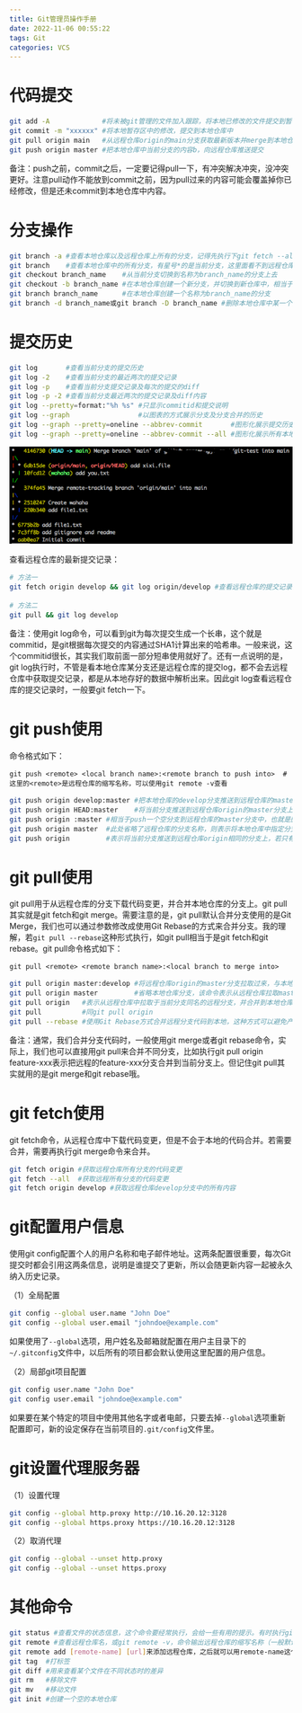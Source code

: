 ```yaml
---
title: Git管理员操作手册
date: 2022-11-06 00:55:22
tags: Git
categories: VCS
---
```


# 代码提交

```bash
git add -A             #将未被git管理的文件加入跟踪，将本地已修改的文件提交到暂存区，或者执行git add .也一样
git commit -m "xxxxxx" #将本地暂存区中的修改，提交到本地仓库中
git pull origin main   #从远程仓库origin的main分支获取最新版本并merge到本地仓库
git push origin master #把本地仓库中当前分支的内容b，向远程仓库推送提交
```

备注：push之前，commit之后，一定要记得pull一下，有冲突解决冲突，没冲突更好。注意pull动作不能放到commit之前，因为pull过来的内容可能会覆盖掉你已经修改，但是还未commit到本地仓库中内容。

# 分支操作

```bash
git branch -a #查看本地仓库以及远程仓库上所有的分支，记得先执行下git fetch --all一下
git branch    #查看本地仓库中的所有分支，有星号*的是当前分支，这里面看不到远程仓库中的其他分支哦
git checkout branch_name    #从当前分支切换到名称为branch_name的分支上去
git checkout -b branch_name #在本地仓库创建一个新分支，并切换到新仓库中，相当于git branch branch_name和git checkout branch_name两个命令的结合
git branch branch_name      #在本地仓库创建一个名称为branch_name的分支
git branch -d branch_name或git branch -D branch_name #删除本地仓库中某一个分支
```

# 提交历史

```bash
git log       #查看当前分支的提交历史
git log -2    #查看当前分支的最近两次的提交记录
git log -p    #查看当前分支提交记录及每次的提交的diff
git log -p -2 #查看当前分支最近两次的提交记录及diff内容
git log --pretty=format:"%h %s" #只显示commitid和提交说明
git log --graph                 #以图表的方式展示分支及分支合并的历史
git log --graph --pretty=oneline --abbrev-commit       #图形化展示提交历史，这个很好用哦，类似于一些Git图形化工具，如IDEA的Git面板中log展示，执行前最好git fetch origin xxx一下
git log --graph --pretty=oneline --abbrev-commit --all #图形化展示所有本地和远程仓库的提交历史，执行前最好git fetch --all一下
```

![](/images/git_handbook_1_1.png)

查看远程仓库的最新提交记录：

```bash
# 方法一
git fetch origin develop && git log origin/develop #查看远程仓库的提交记录，要先执行fetch，否则看到不是远程仓库最新的状态。需要注意的是，这里执行git log develop也是看不到远程仓库最新提交记录

# 方法二
git pull && git log develop
```

备注：使用git log命令，可以看到git为每次提交生成一个长串，这个就是commitid，是git根据每次提交的内容通过SHA1计算出来的哈希串。一般来说，这个commitid很长，其实我们取前面一部分短串使用就好了。还有一点说明的是，git log执行时，不管是看本地仓库某分支还是远程仓库的提交log，都不会去远程仓库中获取提交记录，都是从本地存好的数据中解析出来。因此git log查看远程仓库的提交记录时，一般要git fetch一下。

# git push使用

命令格式如下：

    git push <remote> <local branch name>:<remote branch to push into>  #这里的<remote>是远程仓库的缩写名称，可以使用git remote -v查看

```bash
git push origin develop:master #把本地仓库的develop分支推送到远程仓库的master分支上
git push origin HEAD:master    #将当前分支推送到远程仓库origin的master分支上
git push origin :master #相当于push一个空分支到远程仓库的master分支中，也就是删除远程仓库的master分支
git push origin master  #此处省略了远程仓库的分支名称，则表示将本地仓库中指定分支推动到远程仓库的同名分支上，若远程仓库中不存在同名的仓库，那么会在远程仓库上新建一个同名的分支。此处相当于git push origin master:master
git push origin         #表示将当前分支推送到远程仓库origin相同的分支上，若只有一个origin远程仓库，那么直接写git push也行啦
```

# git pull使用

git pull用于从远程仓库的分支下载代码变更，并合并本地仓库的分支上。git pull其实就是git fetch和git merge。需要注意的是，git pull默认合并分支使用的是Git Merge，我们也可以通过参数修改成使用Git Rebase的方式来合并分支。我的理解，若`git pull --rebase`这种形式执行，如git pull相当于是git fetch和git rebase。git pull命令格式如下：

    git pull <remote> <remote branch name>:<local branch to merge into>

```bash
git pull origin master:develop #将远程仓库origin的master分支拉取过来，与本地仓库的develop分支合并
git pull origin master         #省略本地仓库分支，该命令表示从远程仓库拉取master分支内容，并于本地仓库的当前分支（HEAD）合并（此例子中并不一定表示合并到本地master分支哦）
git pull origin   #表示从远程仓库中拉取于当前分支同名的远程分支，并合并到本地仓库当前分支中
git pull          #同git pull origin
git pull --rebase #使用Git Rebase方式合并远程分支代码到本地，这种方式可以避免产生一条额外的“Merge branch xxx”的commit，且导致git log历史分叉
```

备注：通常，我们合并分支代码时，一般使用git merge或者git rebase命令，实际上，我们也可以直接用git pull来合并不同分支，比如执行git pull origin feature-xxx表示把远程的feature-xxx分支合并到当前分支上。但记住git pull其实就用的是git merge和git rebase哦。

# git fetch使用

git fetch命令，从远程仓库中下载代码变更，但是不会于本地的代码合并。若需要合并，需要再执行git merge命令来合并。

```bash
git fetch origin #获取远程仓库所有分支的代码变更
git fetch --all  #获取远程所有分支的代码变更
git fetch origin develop #获取远程仓库develop分支中的所有内容
```

# git配置用户信息

使用git config配置个人的用户名称和电子邮件地址。这两条配置很重要，每次Git提交时都会引用这两条信息，说明是谁提交了更新，所以会随更新内容一起被永久纳入历史记录。

（1）全局配置

```bash
git config --global user.name "John Doe"
git config --global user.email "johndoe@example.com"
```

如果使用了`--global`选项，用户姓名及邮箱就配置在用户主目录下的`~/.gitconfig`文件中，以后所有的项目都会默认使用这里配置的用户信息。

（2）局部git项目配置

```bash
git config user.name "John Doe"
git config user.email "johndoe@example.com"
```

如果要在某个特定的项目中使用其他名字或者电邮，只要去掉`--global`选项重新配置即可，新的设定保存在当前项目的`.git/config`文件里。

# git设置代理服务器

（1）设置代理

```bash
git config --global http.proxy http://10.16.20.12:3128
git config --global https.proxy https://10.16.20.12:3128
```

（2）取消代理

```bash
git config --global --unset http.proxy
git config --global --unset https.proxy
```

# 其他命令

```bash
git status #查看文件的状态信息，这个命令要经常执行，会给一些有用的提示。有时执行git status时，提示Your Branch is up to date with 'origin/xxxxx'，即和远程仓库是一致的，其实并不准，需要git fetch或git pull一下，才能获取到远程仓库这个分支的最新状态
git remote #查看远程仓库名，或git remote -v，命令输出远程仓库的缩写名称（一般默认就叫origin），以及远程仓库的资源地址
git remote add [remote-name] [url]来添加远程仓库，之后就可以用remote-name这个别名来指代url这个远程仓库了
git tag  #打标签
git diff #用来查看某个文件在不同状态时的差异
git rm   #移除文件
git mv   #移动文件
git init #创建一个空的本地仓库
```
